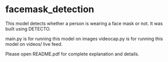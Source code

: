 # facemask_detection
This model detects whether a person is wearing a face mask or  not. It was built using DETECTO.

main.py is for running this model on images
videocap.py is for running this model on videos/ live feed.


Please open README.pdf for complete explanation and details.
